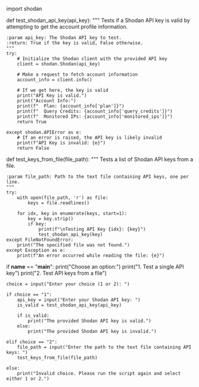 import shodan

def test_shodan_api_key(api_key):
    """
    Tests if a Shodan API key is valid by attempting to get the account profile information.

    :param api_key: The Shodan API key to test.
    :return: True if the key is valid, False otherwise.
    """
    try:
        # Initialize the Shodan client with the provided API key
        client = shodan.Shodan(api_key)

        # Make a request to fetch account information
        account_info = client.info()

        # If we get here, the key is valid
        print("API Key is valid.")
        print("Account Info:")
        print(f"  Plan: {account_info['plan']}")
        print(f"  Query Credits: {account_info['query_credits']}")
        print(f"  Monitored IPs: {account_info['monitored_ips']}")
        return True

    except shodan.APIError as e:
        # If an error is raised, the API key is likely invalid
        print(f"API Key is invalid: {e}")
        return False

def test_keys_from_file(file_path):
    """
    Tests a list of Shodan API keys from a file.

    :param file_path: Path to the text file containing API keys, one per line.
    """
    try:
        with open(file_path, 'r') as file:
            keys = file.readlines()

        for idx, key in enumerate(keys, start=1):
            key = key.strip()
            if key:
                print(f"\nTesting API Key {idx}: {key}")
                test_shodan_api_key(key)
    except FileNotFoundError:
        print("The specified file was not found.")
    except Exception as e:
        print(f"An error occurred while reading the file: {e}")

if __name__ == "__main__":
    print("Choose an option:")
    print("1. Test a single API key")
    print("2. Test API keys from a file")

    choice = input("Enter your choice (1 or 2): ")

    if choice == "1":
        api_key = input("Enter your Shodan API key: ")
        is_valid = test_shodan_api_key(api_key)

        if is_valid:
            print("The provided Shodan API key is valid.")
        else:
            print("The provided Shodan API key is invalid.")

    elif choice == "2":
        file_path = input("Enter the path to the text file containing API keys: ")
        test_keys_from_file(file_path)

    else:
        print("Invalid choice. Please run the script again and select either 1 or 2.")
